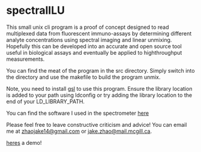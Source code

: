 # spectralILU
This small unix cli program is a proof of concept designed to read multiplexed data from fluorescent immuno-assays by determining different analyte concentrations using spectral imaging and linear unmixing. Hopefully this can be developed into an accurate and open source tool useful in biological assays and eventually be applied to highthroughput measurements.

You can find the meat of the program in the src directory. Simply switch into the directory and use the makefile to build the program unmix.

Note, you need to install [gsl](https://www.gnu.org/software/gsl/) to use this program. Ensure the library location is added to your path using ldconfig or try adding the library location to the end of your LD_LIBRARY_PATH.

You can find the software I used in the spectrometer [here](https://www.theremino.com/en/downloads/automation)

Please feel free to leave constructive criticism and advice! You can email me at zhaojake14@gmail.com or jake.zhao@mail.mcgill.ca.

[heres](https://youtube.com/playlist?list=PLWZJllFn0WSnx-8hw8GBx-BZZ9quGwBL9) a demo!
